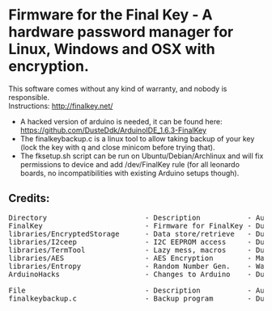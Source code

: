 Firmware for the Final Key - A hardware password manager for Linux, Windows and OSX with encryption.
==============
This software comes without any kind of warranty, and nobody is responsible.<br>
Instructions: http://finalkey.net/
- A hacked version of arduino is needed, it can be found here: https://github.com/DusteDdk/ArduinoIDE_1.6.3-FinalKey<br>
- The finalkeybackup.c is a linux tool to allow taking backup of your key (lock the key with q and close minicom before trying that).<br>
- The fksetup.sh script can be run on Ubuntu/Debian/Archlinux and will fix permissions to device and add /dev/FinalKey rule (for all leonardo boards, no incompatibilities with existing Arduino setups though).

Credits:
--------------
<pre>Directory                       - Description           - Author                - License       - URL
FinalKey                        - Firmware for FinalKey - DusteD                - GPL v3        - http://finalkey.net/
libraries/EncryptedStorage      - Data store/retrieve   - DusteD                - GPL v3        - http://finalkey.net/
libraries/I2ceep                - I2C EEPROM access     - DusteD                - GPL v3        - http://finalkey.net/
libraries/TermTool              - Lazy mess, macros     - DusteD                - GPL v3        - http://finalkey.net/
libraries/AES                   - AES Encryption        - MarkT / Brian Gladman - Header: AES.h - http://forum.arduino.cc/index.php/topic,88890.0.html http://utter.chaos.org.uk/~markt/AES-library.zip
libraries/Entropy               - Random Number Gen.    - Walter Anderson       - GPL v3        - http://code.google.com/p/avr-hardware-random-number-generation/
ArduinoHacks                    - Changes to Arduino    - DusteD / Arduino      - LGPL          - http://arduino.cc

File                            - Description           - Author                - License       - URL
finalkeybackup.c                - Backup program        - DusteD                - WTFPL         - http://finalkey.net/
</pre>

